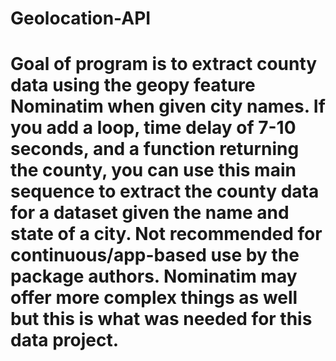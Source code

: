 # Geolocation-API
# Goal of program is to extract county data using the geopy feature Nominatim when given city names. If you add a loop, time delay of 7-10 seconds, and a function returning the county, you can use this main sequence to extract the county data for a dataset given the name and state of a city. Not recommended for continuous/app-based use by the package authors. Nominatim may offer more complex things as well but this is what was needed for this data project.
